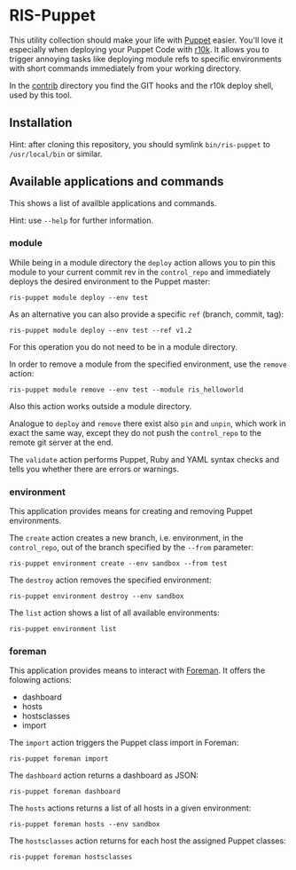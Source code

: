 RIS-Puppet
==========

This utility collection should make your life with [Puppet](https://www.puppet.com)
easier. You'll love it especially when deploying your Puppet Code with
[r10k](https://github.com/puppetlabs/r10k). It allows you to trigger 
annoying tasks like deploying module refs to specific environments with
short commands immediately from your working directory.

In the [contrib](contrib) directory you find the GIT hooks and the r10k 
deploy shell, used by this tool.


Installation
------------
Hint: after cloning this repository, you should symlink `bin/ris-puppet`
to `/usr/local/bin` or similar.

Available applications and commands
-----------------------------------

This shows a list of availble applications and commands.

Hint: use `--help` for further information.

### module

While being in a module directory the `deploy` action allows you to
pin this module to your current commit rev in the `control_repo` and
immediately deploys the desired environment to the Puppet master:

    ris-puppet module deploy --env test

As an alternative you can also provide a specific `ref` (branch, commit,
tag):

    ris-puppet module deploy --env test --ref v1.2

For this operation you do not need to be in a module directory.

In order to remove a module from the specified environment, use the
`remove` action:

    ris-puppet module remove --env test --module ris_helloworld

Also this action works outside a module directory.

Analogue to `deploy` and `remove` there exist also `pin` and `unpin`,
which work in exact the same way, except they do not push the
`control_repo` to the remote git server at the end.

The `validate` action performs Puppet, Ruby and YAML syntax checks
and tells you whether there are errors or warnings.


### environment

This application provides means for creating and removing Puppet
environments.

The `create` action creates a new branch, i.e. environment, in the 
`control_repo`, out of the branch specified by the `--from` parameter:

    ris-puppet environment create --env sandbox --from test

The `destroy` action removes the specified environment:

    ris-puppet environment destroy --env sandbox

The `list` action shows a list of all available environments:

    ris-puppet environment list


### foreman

This application provides means to interact with [Foreman](https://www.theforeman.org/).
It offers the folowing actions:

* dashboard
* hosts
* hostsclasses
* import

The `import` action triggers the Puppet class import in Foreman:

    ris-puppet foreman import

The `dashboard` action returns a dashboard as JSON:

    ris-puppet foreman dashboard

The `hosts` actions returns a list of all hosts in a given environment:

    ris-puppet foreman hosts --env sandbox

The `hostsclasses` action returns for each host the assigned Puppet classes:

    ris-puppet foreman hostsclasses

